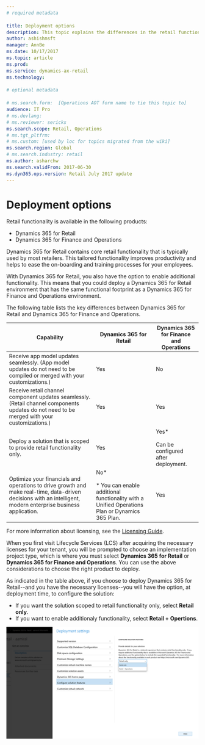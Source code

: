 ```yaml
---
# required metadata

title: Deployment options
description: This topic explains the differences in the retail functionality between Dynamics 365 for Retail and Dynamics 365 for Finance and Operations.
author: ashishmsft 
manager: AnnBe
ms.date: 10/17/2017
ms.topic: article
ms.prod: 
ms.service: dynamics-ax-retail
ms.technology: 

# optional metadata

# ms.search.form:  [Operations AOT form name to tie this topic to]
audience: IT Pro
# ms.devlang: 
# ms.reviewer: sericks
ms.search.scope: Retail, Operations 
# ms.tgt_pltfrm: 
# ms.custom: [used by loc for topics migrated from the wiki]
ms.search.region: Global
# ms.search.industry: retail
ms.author: asharchw
ms.search.validFrom: 2017-06-30 
ms.dyn365.ops.version: Retail July 2017 update 
---
```


# Deployment options

Retail functionality is available in the following products:
 
- Dynamics 365 for Retail
- Dynamics 365 for Finance and Operations
 
Dynamics 365 for Retail contains core retail functionality that is typically used by most retailers. This tailored functionality improves productivity and helps to ease the on-boarding and training processes for your employees. 

With Dynamics 365 for Retail, you also have the option to enable additional functionality. This means that you could deploy a Dynamics 365 for Retail environment that has the same functional footprint as a Dynamics 365 for Finance and Operations environment.
 
The following table lists the key differences between Dynamics 365 for Retail and Dynamics 365 for Finance and Operations.

| Capability   |  Dynamics 365 for Retail   |  Dynamics 365 for Finance and Operations  |
|--------------|----------------------------|-------------------------------------------|
|Receive app model updates seamlessly. (App model updates do not need to be compiled or merged with your customizations.) | Yes | No|
|Receive retail channel component updates seamlessly. (Retail channel components updates do not need to be merged with your customizations.) | Yes | Yes |
|Deploy a solution that is scoped to provide retail functionality only. | Yes  | Yes*<br><br>Can be configured after deployment.  |
|Optimize your financials and operations to drive growth and make real-time, data-driven decisions with an intelligent, modern enterprise business application.| No*<br><br>\* You can enable additional functionality with a Unified Operations Plan or Dynamics 365 Plan. | Yes |

For more information about licensing, see the [Licensing Guide](http://download.microsoft.com/documents/en-us/dynamics/pricing/Dynamics_365_Enterprise_edition_Licensing_Guide.pdf).

When you first visit Lifecycle Services (LCS) after acquiring the necessary licenses for your tenant, you will be prompted to choose an implementation project type, which is where you must select **Dynamics 365 for Retail** or **Dynamics 365 for Finance and Operations**. You can use the above considerations to choose the right product to deploy.
 
As indicated in the table above, if you choose to deploy Dynamics 365 for Retail--and you have the necessary licenses--you will have the option, at deployment time, to configure the solution: 

- If you want the solution scoped to retail functionality only, select **Retail only**. 
- If you want to enable additionaly functionality, select **Retail + Opertions**.
 
![Deployment settings](media/Deployment-settings.png)
